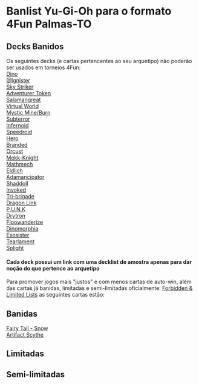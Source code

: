 # Banlist Yu-Gi-Oh para o formato 4Fun Palmas-TO
## Decks Banidos
Os seguintes decks (e cartas pertencentes ao seu arquetipo) não poderão ser usados em torneios 4Fun:  
[Dino](https://ygoprodeck.com/deck/arthur-dino-s-fury-298696)  
[@Ignister]()  
[Sky Striker]()  
[Adventurer Token]()  
[Salamangreat]()  
[Virtual World]()  
[Mystic Mine/Burn]()  
[Subterror]()  
[Infernoid]()  
[Speedroid]()  
[Hero]()  
[Branded]()  
[Orcust]()  
[Mekk-Knight]()  
[Mathmech]()  
[Eldlich]()  
[Adamancipator]()  
[Shaddoll]()  
[Invoked]()  
[Tri-brigade]()  
[Dragon Link]()  
[P.U.N.K]()  
[Drytron]()  
[Floowanderize]()  
[Dinomorphia](https://goprodeck.com/deck/dinomorphia-deck-303196)  
[Exosister]()  
[Tearlament]()  
[Splight]()  

#### Cada deck possui um link com uma decklist de amostra apenas para dar noção do que pertence ao arquetipo

Para promover jogos mais "justos" e com menos cartas de auto-win, além das cartas já banidas, limitadas e semi-limitadas oficialmente: [Forbidden & Limited Lists](https://www.yugioh-card.com/en/limited/list_05-2022/) as seguintes cartas estão:

## Banidas  
[Fairy Tail - Snow](https://ygoprodeck.com/card/fairy-tail-snow-4737)  
[Artifact Scythe](https://ygoprodeck.com/card/artifact-scythe-1741)  

## Limitadas  


## Semi-limitadas  
